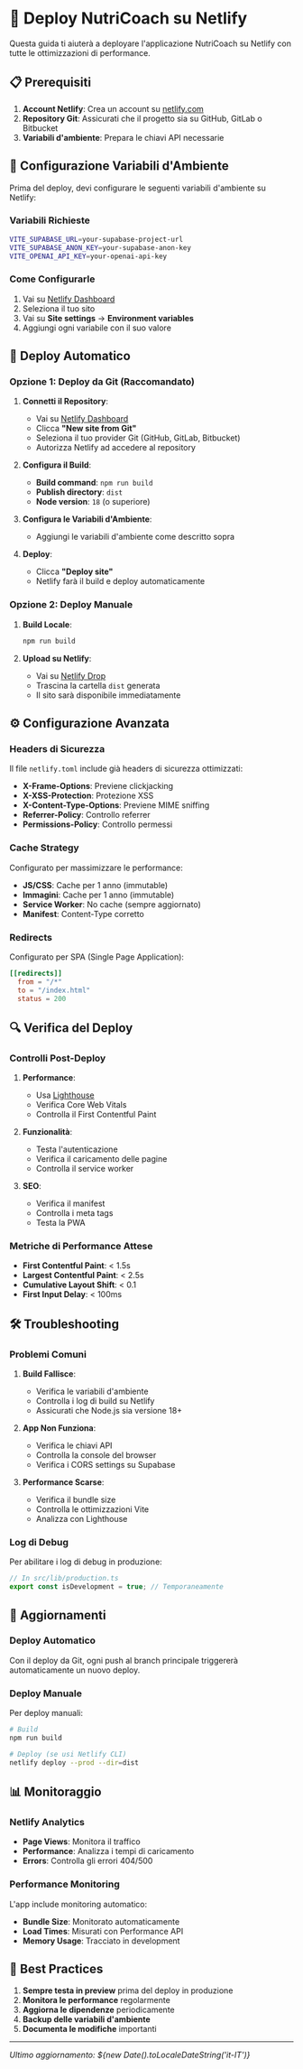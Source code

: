 # 🚀 Deploy NutriCoach su Netlify

Questa guida ti aiuterà a deployare l'applicazione NutriCoach su Netlify con tutte le ottimizzazioni di performance.

## 📋 Prerequisiti

1. **Account Netlify**: Crea un account su [netlify.com](https://netlify.com)
2. **Repository Git**: Assicurati che il progetto sia su GitHub, GitLab o Bitbucket
3. **Variabili d'ambiente**: Prepara le chiavi API necessarie

## 🔧 Configurazione Variabili d'Ambiente

Prima del deploy, devi configurare le seguenti variabili d'ambiente su Netlify:

### Variabili Richieste

```bash
VITE_SUPABASE_URL=your-supabase-project-url
VITE_SUPABASE_ANON_KEY=your-supabase-anon-key
VITE_OPENAI_API_KEY=your-openai-api-key
```

### Come Configurarle

1. Vai su [Netlify Dashboard](https://app.netlify.com)
2. Seleziona il tuo sito
3. Vai su **Site settings** → **Environment variables**
4. Aggiungi ogni variabile con il suo valore

## 🚀 Deploy Automatico

### Opzione 1: Deploy da Git (Raccomandato)

1. **Connetti il Repository**:
   - Vai su [Netlify Dashboard](https://app.netlify.com)
   - Clicca **"New site from Git"**
   - Seleziona il tuo provider Git (GitHub, GitLab, Bitbucket)
   - Autorizza Netlify ad accedere al repository

2. **Configura il Build**:
   - **Build command**: `npm run build`
   - **Publish directory**: `dist`
   - **Node version**: `18` (o superiore)

3. **Configura le Variabili d'Ambiente**:
   - Aggiungi le variabili d'ambiente come descritto sopra

4. **Deploy**:
   - Clicca **"Deploy site"**
   - Netlify farà il build e deploy automaticamente

### Opzione 2: Deploy Manuale

1. **Build Locale**:
   ```bash
   npm run build
   ```

2. **Upload su Netlify**:
   - Vai su [Netlify Drop](https://app.netlify.com/drop)
   - Trascina la cartella `dist` generata
   - Il sito sarà disponibile immediatamente

## ⚙️ Configurazione Avanzata

### Headers di Sicurezza

Il file `netlify.toml` include già headers di sicurezza ottimizzati:

- **X-Frame-Options**: Previene clickjacking
- **X-XSS-Protection**: Protezione XSS
- **X-Content-Type-Options**: Previene MIME sniffing
- **Referrer-Policy**: Controllo referrer
- **Permissions-Policy**: Controllo permessi

### Cache Strategy

Configurato per massimizzare le performance:

- **JS/CSS**: Cache per 1 anno (immutable)
- **Immagini**: Cache per 1 anno (immutable)
- **Service Worker**: No cache (sempre aggiornato)
- **Manifest**: Content-Type corretto

### Redirects

Configurato per SPA (Single Page Application):

```toml
[[redirects]]
  from = "/*"
  to = "/index.html"
  status = 200
```

## 🔍 Verifica del Deploy

### Controlli Post-Deploy

1. **Performance**:
   - Usa [Lighthouse](https://developers.google.com/web/tools/lighthouse)
   - Verifica Core Web Vitals
   - Controlla il First Contentful Paint

2. **Funzionalità**:
   - Testa l'autenticazione
   - Verifica il caricamento delle pagine
   - Controlla il service worker

3. **SEO**:
   - Verifica il manifest
   - Controlla i meta tags
   - Testa la PWA

### Metriche di Performance Attese

- **First Contentful Paint**: < 1.5s
- **Largest Contentful Paint**: < 2.5s
- **Cumulative Layout Shift**: < 0.1
- **First Input Delay**: < 100ms

## 🛠️ Troubleshooting

### Problemi Comuni

1. **Build Fallisce**:
   - Verifica le variabili d'ambiente
   - Controlla i log di build su Netlify
   - Assicurati che Node.js sia versione 18+

2. **App Non Funziona**:
   - Verifica le chiavi API
   - Controlla la console del browser
   - Verifica i CORS settings su Supabase

3. **Performance Scarse**:
   - Verifica il bundle size
   - Controlla le ottimizzazioni Vite
   - Analizza con Lighthouse

### Log di Debug

Per abilitare i log di debug in produzione:

```typescript
// In src/lib/production.ts
export const isDevelopment = true; // Temporaneamente
```

## 🔄 Aggiornamenti

### Deploy Automatico

Con il deploy da Git, ogni push al branch principale triggererà automaticamente un nuovo deploy.

### Deploy Manuale

Per deploy manuali:

```bash
# Build
npm run build

# Deploy (se usi Netlify CLI)
netlify deploy --prod --dir=dist
```

## 📊 Monitoraggio

### Netlify Analytics

- **Page Views**: Monitora il traffico
- **Performance**: Analizza i tempi di caricamento
- **Errors**: Controlla gli errori 404/500

### Performance Monitoring

L'app include monitoring automatico:

- **Bundle Size**: Monitorato automaticamente
- **Load Times**: Misurati con Performance API
- **Memory Usage**: Tracciato in development

## 🎯 Best Practices

1. **Sempre testa in preview** prima del deploy in produzione
2. **Monitora le performance** regolarmente
3. **Aggiorna le dipendenze** periodicamente
4. **Backup delle variabili d'ambiente**
5. **Documenta le modifiche** importanti

---

*Ultimo aggiornamento: ${new Date().toLocaleDateString('it-IT')}*

